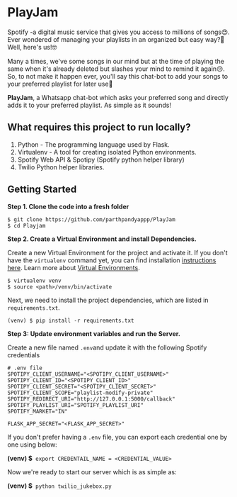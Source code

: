 # PlayJam
Spotify -a digital music service that gives you access to millions of songs😍. Ever wondered of managing your playlists in an organized but easy way?🤔 Well, here's us!🤓

Many a times, we've some songs in our mind but at the time of playing the same when it's already deleted but slashes your mind to remind it again😔. So, to not make it happen ever, you'll say this chat-bot to add your songs to your preferred playlist for later use🎉

**PlayJam**, a Whatsapp chat-bot which asks your preferred song and directly adds it to your preferred playlist. As simple as it sounds!

## What requires this project to run locally?
1. Python - The programming language used by Flask.
2. Virtualenv - A tool for creating isolated Python environments.
3. Spotify Web API & Spotipy (Spotify python helper library)
4. Twilio Python helper libraries.

## Getting Started

**Step 1. Clone the code into a fresh folder**

```
$ git clone https://github.com/parthpandyappp/PlayJam
$ cd Playjam
```

**Step 2. Create a Virtual Environment and install Dependencies.**

Create a new Virtual Environment for the project and activate it. If you don't have the `virtualenv` command yet, you can find installation [instructions here](https://virtualenv.readthedocs.io/en/latest/). Learn more about [Virtual Environments](http://flask.pocoo.org/docs/1.0/installation/#virtual-environments).

```
$ virtualenv venv
$ source <path>/venv/bin/activate
```

Next, we need to install the project dependencies, which are listed in `requirements.txt`.

```
(venv) $ pip install -r requirements.txt
```
**Step 3: Update environment variables and run the Server.**

Create a new file named `.env`and update it with the following Spotify credentials
```
# .env file
SPOTIPY_CLIENT_USERNAME="<SPOTIPY_CLIENT_USERNAME>"
SPOTIPY_CLIENT_ID="<SPOTIPY_CLIENT_ID>"
SPOTIPY_CLIENT_SECRET="<SPOTIPY_CLIENT_SECRET>"
SPOTIFY_CLIENT_SCOPE="playlist-modify-private"
SPOTIPY_REDIRECT_URI="http://127.0.0.1:5000/callback"
SPOTIFY_PLAYLIST_URI="SPOTIFY_PLAYLIST_URI"
SPOTIFY_MARKET="IN"

FLASK_APP_SECRET="<FLASK_APP_SECRET>"
```

If you don't prefer having a `.env` file, you can export each credential one by one using below:

**(venv) $**` export CREDENTAIL_NAME = <CREDENTIAL_VALUE>`

Now we're ready to start our server which is as simple as:

**(venv) $**` python twilio_jukebox.py`
